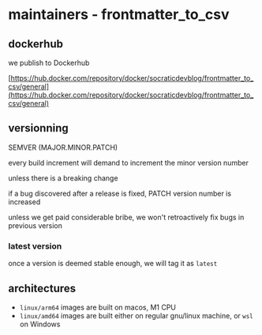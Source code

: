 # maintainers - frontmatter_to_csv

## dockerhub

we publish to Dockerhub

[https://hub.docker.com/repository/docker/socraticdevblog/frontmatter_to_csv/general](https://hub.docker.com/repository/docker/socraticdevblog/frontmatter_to_csv/general)

## versionning

SEMVER (MAJOR.MINOR.PATCH)

every build increment will demand to increment the minor version number

unless there is a breaking change

if a bug discovered after a release is fixed, PATCH version number is increased

unless we get paid considerable bribe, we won't retroactively fix bugs in
previous version

### latest version

once a version is deemed stable enough, we will tag it as `latest`

## architectures

- `linux/arm64` images are built on macos, M1 CPU
- `linux/amd64` images are built either on regular gnu/linux machine, or `wsl`
  on Windows